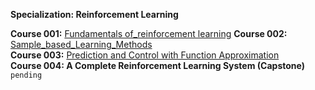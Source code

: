 **Specialization: Reinforcement Learning**  

**Course 001:** [Fundamentals of_reinforcement learning](https://github.com/bhunkeler/DataScienceCoursera/tree/master/Reinforcement_Learning%20-%20University%20of%20Alberta/001_fundamentals_of_reinforcement_learning)
**Course 002:** [Sample_based_Learning_Methods](https://github.com/bhunkeler/DataScienceCoursera/tree/master/Reinforcement_Learning%20-%20University%20of%20Alberta/002_Sample_based_Learning_Methods)  
**Course 003:** [Prediction and Control with Function Approximation](https://github.com/bhunkeler/DataScienceCoursera/tree/master/Reinforcement_Learning%20-%20University%20of%20Alberta/003_Prediction_and_Control_with_Function_Approximation)  
**Course 004: A Complete Reinforcement Learning System (Capstone)** `pending` 
